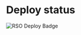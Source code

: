 # Deploy status
![RSO Deploy Badge](https://github.com/d2avids/rso/actions/workflows/main.yml/badge.svg)